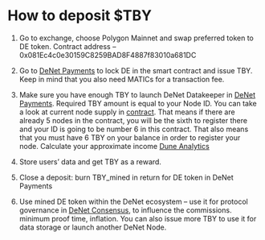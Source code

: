 How to deposit $TBY
===============

1. Go to exchange, choose Polygon Mainnet and swap preferred token to DE token. Contract address – 0x081Ec4c0e30159C8259BAD8F4887f83010a681DC

2. Go to [DeNet Payments](https://pay.denet.app/) to lock DE in the smart contract and issue TBY. Keep in mind that you also need MATICs for a transaction fee. 

3. Make sure you have enough TBY to launch DeNet Datakeeper in [DeNet Payments](https://pay.denet.app/). Required TBY amount is equal to your Node ID. 
You can take a look at current node supply in [contract](https://polygonscan.com/token/0xcb19bede3e4f64b6b0085d99127f6d0a25b7180d). That means if there are already 5 nodes in the contract, you will be the sixth to register there and your ID is going to be number 6 in this contract. That also means that you must have 6 TBY on your balance in order to register your node.
Calculate your approximate income [Dune Analytics](https://dune.com/djdeniro/denet-v3)

4. Store users’ data and get TBY as a reward.

5. Close a deposit: burn TBY_mined in return for DE token in DeNet Payments

6. Use mined DE token within the DeNet ecosystem – use it for protocol governance in [DeNet Consensus](https://consensus.denet.app/#welcome_to_consensus), to influence the commissions. minimum proof time, inflation. You can also issue more TBY to use it for data storage or launch another DeNet Node.